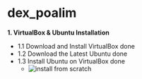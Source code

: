 # dex_poalim
**1. VirtualBox & Ubuntu Installation**
  - 1.1 Download and Install VirtualBox done
  - 1.2 Download the Latest Ubuntu done
  - 1.3 Install Ubuntu on VirtualBox done
    - ![install from scratch](https://github.com/user-attachments/assets/fa35e93d-fb81-4486-a2cc-021ce328d993)
